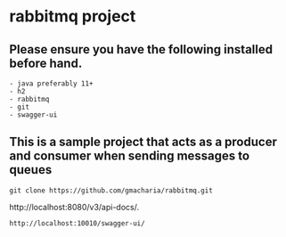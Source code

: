 # rabbitmq project

## Please ensure you have the following installed before hand.

    - java preferably 11+
    - h2
    - rabbitmq
    - git
    - swagger-ui

## This is a sample project that acts as a producer and consumer when sending messages to queues


```
git clone https://github.com/gmacharia/rabbitmq.git

```
http://localhost:8080/v3/api-docs/.

```
http://localhost:10010/swagger-ui/

